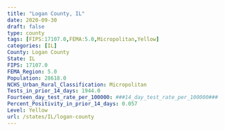 ```yaml
---
title: "Logan County, IL"
date: 2020-09-30
draft: false
type: county
tags: [FIPS:17107.0,FEMA:5.0,Micropolitan,Yellow]
categories: [IL]
County: Logan County
State: IL
FIPS: 17107.0
FEMA_Region: 5.0
Population: 28618.0
NCHS_Urban_Rural_Classification: Micropolitan
Tests_in_prior_14_days: 1944.0
Fourteen_day_test_rate_per_100000: ###14_day_test_rate_per_100000###
Percent_Positivity_in_prior_14_days: 0.057
Level: Yellow
url: /states/IL/logan-county
---
```



